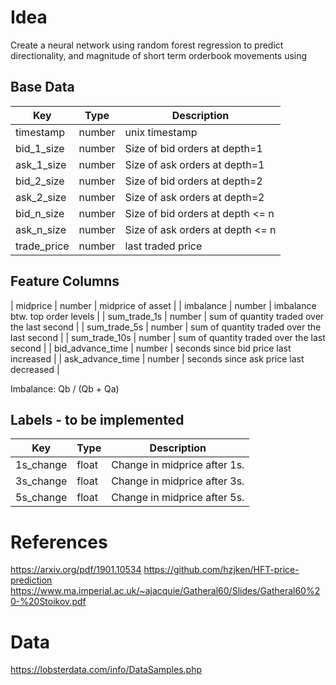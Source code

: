 # Idea

Create a neural network using random forest regression to predict directionality, and magnitude of short term orderbook movements using

## Base Data

| Key         | Type   | Description                      |
|-------------|--------|----------------------------------|
| timestamp   | number | unix timestamp                   |
| bid_1_size  | number | Size of bid orders at depth=1    |
| ask_1_size  | number | Size of ask orders at depth=1    |
| bid_2_size  | number | Size of bid orders at depth=2    |
| ask_2_size  | number | Size of ask orders at depth=2    |
| bid_n_size  | number | Size of bid orders at depth <= n |
| ask_n_size  | number | Size of ask orders at depth <= n |
| trade_price | number | last traded price                |

## Feature Columns

| midprice        | number | midprice of asset              |
| imbalance        | number | imbalance btw. top order levels             |
| sum_trade_1s     | number | sum of quantity traded over the last second |
| sum_trade_5s     | number | sum of quantity traded over the last second |
| sum_trade_10s    | number | sum of quantity traded over the last second |
| bid_advance_time | number | seconds since bid price last increased      |
| ask_advance_time | number | seconds since ask price last decreased      |

Imbalance: Qb / (Qb + Qa)

## Labels - to be implemented

| Key       | Type  | Description                  |
|-----------|-------|------------------------------|
| 1s_change | float | Change in midprice after 1s. |
| 3s_change | float | Change in midprice after 3s. |
| 5s_change | float | Change in midprice after 5s. |

# References

https://arxiv.org/pdf/1901.10534
https://github.com/hzjken/HFT-price-prediction
https://www.ma.imperial.ac.uk/~ajacquie/Gatheral60/Slides/Gatheral60%20-%20Stoikov.pdf

# Data

https://lobsterdata.com/info/DataSamples.php